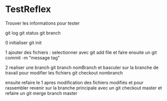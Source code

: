 # TestReflex
Trouver les informations pour tester


git log
git status
git branch


0 initialiser git init




1 ajouter des fichiers : selectionner avec git add file et faire ensuite un git commit -m "message tag"

2 realiser une branch git branch nomBranch et basculer sur la branche de travail pour modifier les fichiers git checkout nombranch

ensuite refaire le 1 apres modification des fichiers modifiés
et pour rassembler revenir sur la branche principale avec un git checkout master et refaire un git merge branch master


